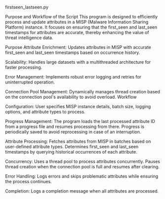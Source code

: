 firstseen_lastseen.py

Purpose and Workflow of the Script
This program is designed to efficiently process and update attributes in a MISP (Malware Information Sharing Platform) instance. It focuses on ensuring that the first_seen and last_seen timestamps for attributes are accurate, thereby enhancing the value of threat intelligence data.

Purpose
Attribute Enrichment:
Updates attributes in MISP with accurate first_seen and last_seen timestamps based on occurrence history.

Scalability:
Handles large datasets with a multithreaded architecture for faster processing.

Error Management:
Implements robust error logging and retries for uninterrupted operation.

Connection Pool Management:
Dynamically manages thread creation based on the connection pool's availability to avoid overload.
Workflow

Configuration:
User specifies MISP instance details, batch size, logging options, and attribute types to process.

Progress Management:
The program loads the last processed attribute ID from a progress file and resumes processing from there.
Progress is periodically saved to avoid reprocessing in case of an interruption.

Attribute Processing:
Fetches attributes from MISP in batches based on user-defined attribute types.
Determines first_seen and last_seen timestamps by querying historical occurrences of each attribute.

Concurrency:
Uses a thread pool to process attributes concurrently.
Pauses thread creation when the connection pool is full and resumes after clearing.

Error Handling:
Logs errors and skips problematic attributes while ensuring the process continues.

Completion:
Logs a completion message when all attributes are processed.
